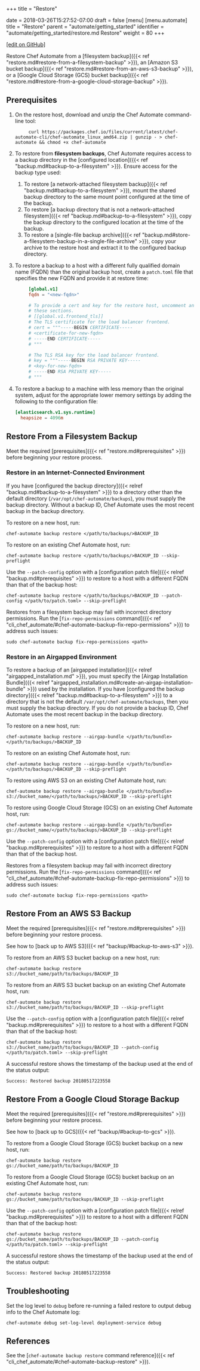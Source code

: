 +++
title = "Restore"

date = 2018-03-26T15:27:52-07:00
draft = false
[menu]
  [menu.automate]
    title = "Restore"
    parent = "automate/getting_started"
    identifier = "automate/getting_started/restore.md Restore"
    weight = 80
+++

[\[edit on GitHub\]](https://github.com/chef/automate/blob/master/components/docs-chef-io/content/automate/restore.md)

Restore Chef Automate from a [filesystem backup]({{< ref "restore.md#restore-from-a-filesystem-backup" >}}), an [Amazon S3 bucket backup]({{< ref "restore.md#restore-from-an-aws-s3-backup" >}}), or a [Google Cloud Storage (GCS) bucket backup]({{< ref "restore.md#restore-from-a-google-cloud-storage-backup" >}}).

## Prerequisites

1. On the restore host, download and unzip the Chef Automate command-line tool:

   ```shell
        curl https://packages.chef.io/files/current/latest/chef-automate-cli/chef-automate_linux_amd64.zip | gunzip - > chef-automate && chmod +x chef-automate
    ```

1. To restore from **filesystem backups**, Chef Automate requires access to a backup directory in the [configured location]({{< ref "backup.md#backup-to-a-filesystem" >}}).
Ensure access for the backup type used:

     1. To restore [a network-attached filesystem backup]({{< ref "backup.md#backup-to-a-filesystem" >}}), mount the shared backup directory to the same mount point configured at the time of the backup.
     1. To restore [a backup directory that is not a network-attached filesystem]({{< ref "backup.md#backup-to-a-filesystem" >}}), copy the backup directory to the configured location at the time of the backup.
     1. To restore a [single-file backup archive]({{< ref "backup.md#store-a-filesystem-backup-in-a-single-file-archive" >}}), copy your archive to the restore host and extract it to the configured backup directory.

1. To restore a backup to a host with a different fully qualified domain name (FQDN) than the original backup host, create a `patch.toml` file that specifies the new FQDN and provide it at restore time:

    ```toml
         [global.v1]
         fqdn = "<new-fqdn>"

         # To provide a cert and key for the restore host, uncomment and fill
         # these sections.
         # [[global.v1.frontend_tls]]
         # The TLS certificate for the load balancer frontend.
         # cert = """-----BEGIN CERTIFICATE-----
         # <certificate-for-new-fqdn>
         # -----END CERTIFICATE-----
         # """

         # The TLS RSA key for the load balancer frontend.
         # key = """-----BEGIN RSA PRIVATE KEY-----
         # <key-for-new-fqdn>
         # -----END RSA PRIVATE KEY-----
         # """
    ```

1. To restore a backup to a machine with less memory than the original system, adjust for the appropriate lower memory settings by adding the following to the configuration file:

    ```toml
    [elasticsearch.v1.sys.runtime]
      heapsize = 4096m
    ```

## Restore From a Filesystem Backup

Meet the required [prerequisites]({{< ref "restore.md#prerequisites" >}}) before beginning your restore process.

### Restore in an Internet-Connected Environment

If you have [configured the backup directory]({{< relref "backup.md#backup-to-a-filesystem" >}}) to a directory other than the default directory (`/var/opt/chef-automate/backups`), you must supply the backup directory.
Without a backup ID, Chef Automate uses the most recent backup in the backup directory.

To restore on a new host, run:

```shell
chef-automate backup restore </path/to/backups/>BACKUP_ID
```

To restore on an existing Chef Automate host, run:

```shell
chef-automate backup restore </path/to/backups/>BACKUP_ID --skip-preflight
```

Use the `--patch-config` option with a [configuration patch file]({{< relref "backup.md#prerequisites" >}}) to restore to a host with a different FQDN than that of the backup host:

```shell
chef-automate backup restore </path/to/backups/>BACKUP_ID --patch-config </path/to/patch.toml> --skip-preflight
```

Restores from a filesystem backup may fail with incorrect directory permissions.
Run the [`fix-repo-permissions` command]({{< ref "cli_chef_automate/#chef-automate-backup-fix-repo-permissions" >}}) to address such issues:

```shell
sudo chef-automate backup fix-repo-permissions <path>
```

### Restore in an Airgapped Environment

To restore a backup of an [airgapped installation]({{< relref "airgapped_installation.md" >}}), you must specify the [Airgap Installation Bundle]({{< relref "airgapped_installation.md#create-an-airgap-installation-bundle" >}}) used by the installation.
If you have [configured the backup directory]({{< relref "backup.md#backup-to-a-filesystem" >}}) to a directory that is not the default `/var/opt/chef-automate/backups`, then you must supply the backup directory.
If you do not provide a backup ID, Chef Automate uses the most recent backup in the backup directory.

To restore on a new host, run:

```shell
chef-automate backup restore --airgap-bundle </path/to/bundle> </path/to/backups/>BACKUP_ID
```

To restore on an existing Chef Automate host, run:

```shell
chef-automate backup restore --airgap-bundle </path/to/bundle> </path/to/backups/>BACKUP_ID --skip-preflight
```

To restore using AWS S3 on an existing Chef Automate host, run:

```shell
chef-automate backup restore --airgap-bundle </path/to/bundle> s3://bucket_name/</path/to/backups/>BACKUP_ID --skip-preflight
```

To restore using Google Cloud Storage (GCS) on an existing Chef Automate host, run:

```shell
chef-automate backup restore --airgap-bundle </path/to/bundle> gs://bucket_name/</path/to/backups/>BACKUP_ID --skip-preflight
```

Use the `--patch-config` option with a [configuration patch file]({{< relref "backup.md#prerequisites" >}}) to restore to a host with a different FQDN than that of the backup host.

Restores from a filesystem backup may fail with incorrect directory permissions.
Run the [`fix-repo-permissions` command]({{< ref "cli_chef_automate/#chef-automate-backup-fix-repo-permissions" >}}) to address such issues:

```shell
sudo chef-automate backup fix-repo-permissions <path>
```

## Restore From an AWS S3 Backup

Meet the required [prerequisites]({{< ref "restore.md#prerequisites" >}}) before beginning your restore process.

See how to [back up to AWS S3]({{< ref "backup/#backup-to-aws-s3" >}}).

To restore from an AWS S3 bucket backup on a new host, run:

```shell
chef-automate backup restore s3://bucket_name/path/to/backups/BACKUP_ID
```

To restore from an AWS S3 bucket backup on an existing Chef Automate host, run:

```shell
chef-automate backup restore s3://bucket_name/path/to/backups/BACKUP_ID --skip-preflight
```

Use the `--patch-config` option with a [configuration patch file]({{< relref "backup.md#prerequisites" >}}) to restore to a host with a different FQDN than that of the backup host:

```shell
chef-automate backup restore s3://bucket_name/path/to/backups/BACKUP_ID --patch-config </path/to/patch.toml> --skip-preflight
```

A successful restore shows the timestamp of the backup used at the end of the status output:

```shell
Success: Restored backup 20180517223558
```

## Restore From a Google Cloud Storage Backup

Meet the required [prerequisites]({{< ref "restore.md#prerequisites" >}}) before beginning your restore process.

See how to [back up to GCS]({{< ref "backup/#backup-to-gcs" >}}).

To restore from a Google Cloud Storage (GCS) bucket backup on a new host, run:

```shell
chef-automate backup restore gs://bucket_name/path/to/backups/BACKUP_ID
```

To restore from a Google Cloud Storage (GCS) bucket backup on an existing Chef Automate host, run:

```shell
chef-automate backup restore gs://bucket_name/path/to/backups/BACKUP_ID --skip-preflight
```

Use the `--patch-config` option with a [configuration patch file]({{< relref "backup.md#prerequisites" >}}) to restore to a host with a different FQDN than that of the backup host:

```shell
chef-automate backup restore gs://bucket_name/path/to/backups/BACKUP_ID --patch-config </path/to/patch.toml> --skip-preflight
```

A successful restore shows the timestamp of the backup used at the end of the status output:

```shell
Success: Restored backup 20180517223558
```

## Troubleshooting

Set the log level to `debug` before re-running a failed restore to output debug info to the Chef Automate log:

```shell
chef-automate debug set-log-level deployment-service debug
```

## References

See the [`chef-automate backup restore` command reference]({{< ref "cli_chef_automate/#chef-automate-backup-restore" >}}).
